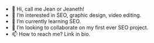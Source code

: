- 👋 Hi, call me Jean or Jeaneth!
- 👀 I’m interested in SEO, graphic design, video editing.
- 🌱 I’m currently learning SEO.
- 💞️ I’m looking to collaborate on my first ever SEO project.
- 📫 How to reach me? Link in bio.

<!---
Zythandra/Zythandra is a ✨ special ✨ repository because its `README.md` (this file) appears on your GitHub profile.
You can click the Preview link to take a look at your changes.
--->
